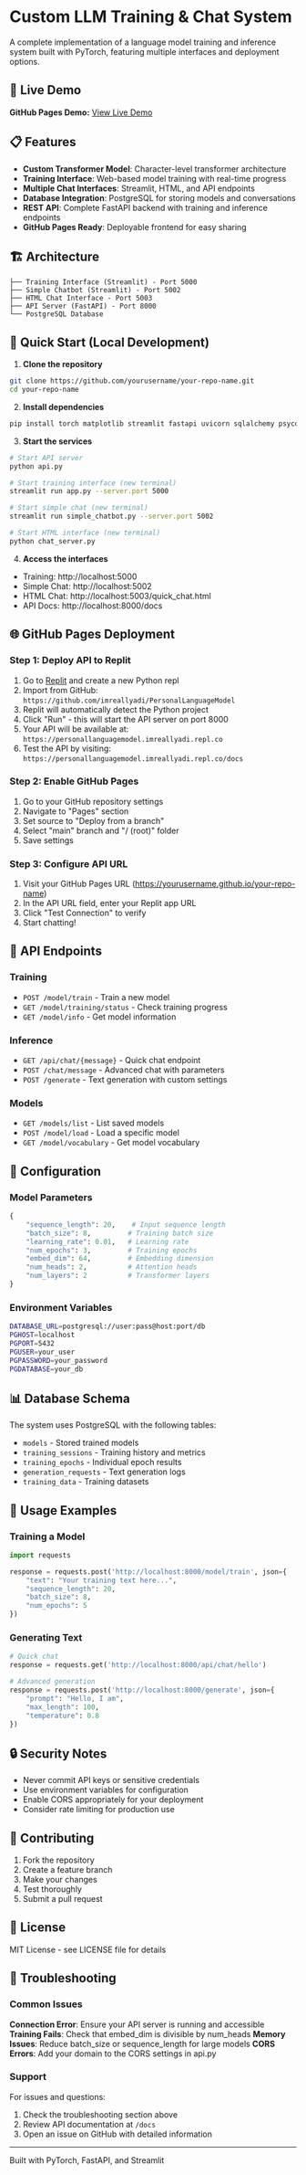 # Custom LLM Training & Chat System

A complete implementation of a language model training and inference system built with PyTorch, featuring multiple interfaces and deployment options.

## 🚀 Live Demo

**GitHub Pages Demo:** [View Live Demo](https://yourusername.github.io/your-repo-name)

## 📋 Features

- **Custom Transformer Model**: Character-level transformer architecture
- **Training Interface**: Web-based model training with real-time progress
- **Multiple Chat Interfaces**: Streamlit, HTML, and API endpoints
- **Database Integration**: PostgreSQL for storing models and conversations
- **REST API**: Complete FastAPI backend with training and inference endpoints
- **GitHub Pages Ready**: Deployable frontend for easy sharing

## 🏗️ Architecture

```
├── Training Interface (Streamlit) - Port 5000
├── Simple Chatbot (Streamlit) - Port 5002  
├── HTML Chat Interface - Port 5003
├── API Server (FastAPI) - Port 8000
└── PostgreSQL Database
```

## 🚀 Quick Start (Local Development)

1. **Clone the repository**
```bash
git clone https://github.com/yourusername/your-repo-name.git
cd your-repo-name
```

2. **Install dependencies**
```bash
pip install torch matplotlib streamlit fastapi uvicorn sqlalchemy psycopg2-binary
```

3. **Start the services**
```bash
# Start API server
python api.py

# Start training interface (new terminal)
streamlit run app.py --server.port 5000

# Start simple chat (new terminal)  
streamlit run simple_chatbot.py --server.port 5002

# Start HTML interface (new terminal)
python chat_server.py
```

4. **Access the interfaces**
- Training: http://localhost:5000
- Simple Chat: http://localhost:5002
- HTML Chat: http://localhost:5003/quick_chat.html
- API Docs: http://localhost:8000/docs

## 🌐 GitHub Pages Deployment

### Step 1: Deploy API to Replit

1. Go to [Replit](https://replit.com) and create a new Python repl
2. Import from GitHub: `https://github.com/imreallyadi/PersonalLanguageModel`
3. Replit will automatically detect the Python project
4. Click "Run" - this will start the API server on port 8000
5. Your API will be available at: `https://personallanguagemodel.imreallyadi.repl.co`
6. Test the API by visiting: `https://personallanguagemodel.imreallyadi.repl.co/docs`

### Step 2: Enable GitHub Pages

1. Go to your GitHub repository settings
2. Navigate to "Pages" section
3. Set source to "Deploy from a branch"
4. Select "main" branch and "/ (root)" folder
5. Save settings

### Step 3: Configure API URL

1. Visit your GitHub Pages URL (https://yourusername.github.io/your-repo-name)
2. In the API URL field, enter your Replit app URL
3. Click "Test Connection" to verify
4. Start chatting!

## 📡 API Endpoints

### Training
- `POST /model/train` - Train a new model
- `GET /model/training/status` - Check training progress
- `GET /model/info` - Get model information

### Inference  
- `GET /api/chat/{message}` - Quick chat endpoint
- `POST /chat/message` - Advanced chat with parameters
- `POST /generate` - Text generation with custom settings

### Models
- `GET /models/list` - List saved models
- `POST /model/load` - Load a specific model
- `GET /model/vocabulary` - Get model vocabulary

## 🔧 Configuration

### Model Parameters
```python
{
    "sequence_length": 20,    # Input sequence length
    "batch_size": 8,         # Training batch size
    "learning_rate": 0.01,   # Learning rate
    "num_epochs": 3,         # Training epochs
    "embed_dim": 64,         # Embedding dimension
    "num_heads": 2,          # Attention heads
    "num_layers": 2          # Transformer layers
}
```

### Environment Variables
```bash
DATABASE_URL=postgresql://user:pass@host:port/db
PGHOST=localhost
PGPORT=5432
PGUSER=your_user
PGPASSWORD=your_password
PGDATABASE=your_db
```

## 📊 Database Schema

The system uses PostgreSQL with the following tables:
- `models` - Stored trained models
- `training_sessions` - Training history and metrics
- `training_epochs` - Individual epoch results
- `generation_requests` - Text generation logs
- `training_data` - Training datasets

## 🎯 Usage Examples

### Training a Model
```python
import requests

response = requests.post('http://localhost:8000/model/train', json={
    "text": "Your training text here...",
    "sequence_length": 20,
    "batch_size": 8,
    "num_epochs": 5
})
```

### Generating Text
```python
# Quick chat
response = requests.get('http://localhost:8000/api/chat/hello')

# Advanced generation
response = requests.post('http://localhost:8000/generate', json={
    "prompt": "Hello, I am",
    "max_length": 100,
    "temperature": 0.8
})
```

## 🔒 Security Notes

- Never commit API keys or sensitive credentials
- Use environment variables for configuration
- Enable CORS appropriately for your deployment
- Consider rate limiting for production use

## 🤝 Contributing

1. Fork the repository
2. Create a feature branch
3. Make your changes
4. Test thoroughly
5. Submit a pull request

## 📄 License

MIT License - see LICENSE file for details

## 🐛 Troubleshooting

### Common Issues

**Connection Error**: Ensure your API server is running and accessible
**Training Fails**: Check that embed_dim is divisible by num_heads
**Memory Issues**: Reduce batch_size or sequence_length for large models
**CORS Errors**: Add your domain to the CORS settings in api.py

### Support

For issues and questions:
1. Check the troubleshooting section above
2. Review API documentation at `/docs`
3. Open an issue on GitHub with detailed information

---

Built with PyTorch, FastAPI, and Streamlit